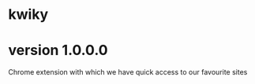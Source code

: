 # kwiky 
# version  1.0.0.0
 Chrome extension with which we have quick access to our favourite sites
